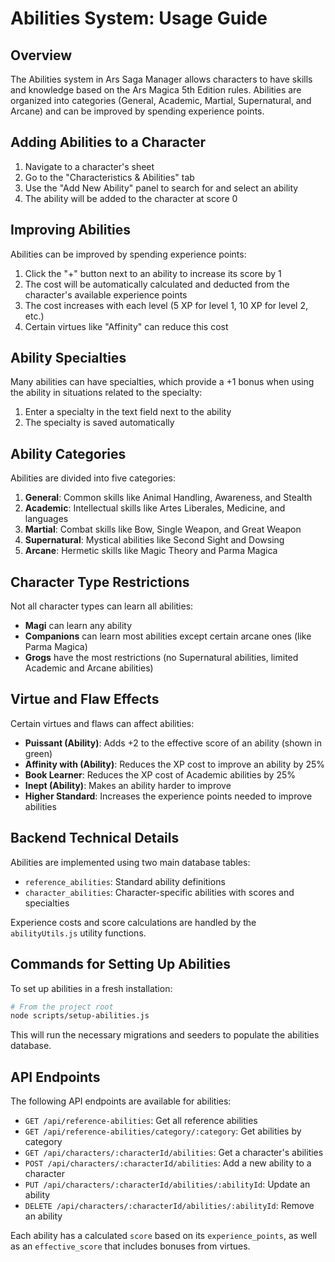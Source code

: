 # Abilities System: Usage Guide

## Overview

The Abilities system in Ars Saga Manager allows characters to have skills and knowledge based on the Ars Magica 5th Edition rules. Abilities are organized into categories (General, Academic, Martial, Supernatural, and Arcane) and can be improved by spending experience points.

## Adding Abilities to a Character

1. Navigate to a character's sheet
2. Go to the "Characteristics & Abilities" tab
3. Use the "Add New Ability" panel to search for and select an ability
4. The ability will be added to the character at score 0

## Improving Abilities

Abilities can be improved by spending experience points:

1. Click the "+" button next to an ability to increase its score by 1
2. The cost will be automatically calculated and deducted from the character's available experience points
3. The cost increases with each level (5 XP for level 1, 10 XP for level 2, etc.)
4. Certain virtues like "Affinity" can reduce this cost

## Ability Specialties

Many abilities can have specialties, which provide a +1 bonus when using the ability in situations related to the specialty:

1. Enter a specialty in the text field next to the ability
2. The specialty is saved automatically

## Ability Categories

Abilities are divided into five categories:

1. **General**: Common skills like Animal Handling, Awareness, and Stealth
2. **Academic**: Intellectual skills like Artes Liberales, Medicine, and languages
3. **Martial**: Combat skills like Bow, Single Weapon, and Great Weapon
4. **Supernatural**: Mystical abilities like Second Sight and Dowsing
5. **Arcane**: Hermetic skills like Magic Theory and Parma Magica

## Character Type Restrictions

Not all character types can learn all abilities:

- **Magi** can learn any ability
- **Companions** can learn most abilities except certain arcane ones (like Parma Magica)
- **Grogs** have the most restrictions (no Supernatural abilities, limited Academic and Arcane abilities)

## Virtue and Flaw Effects

Certain virtues and flaws can affect abilities:

- **Puissant (Ability)**: Adds +2 to the effective score of an ability (shown in green)
- **Affinity with (Ability)**: Reduces the XP cost to improve an ability by 25%
- **Book Learner**: Reduces the XP cost of Academic abilities by 25%
- **Inept (Ability)**: Makes an ability harder to improve
- **Higher Standard**: Increases the experience points needed to improve abilities

## Backend Technical Details

Abilities are implemented using two main database tables:

- `reference_abilities`: Standard ability definitions
- `character_abilities`: Character-specific abilities with scores and specialties

Experience costs and score calculations are handled by the `abilityUtils.js` utility functions.

## Commands for Setting Up Abilities

To set up abilities in a fresh installation:

```bash
# From the project root
node scripts/setup-abilities.js
```

This will run the necessary migrations and seeders to populate the abilities database.

## API Endpoints

The following API endpoints are available for abilities:

- `GET /api/reference-abilities`: Get all reference abilities
- `GET /api/reference-abilities/category/:category`: Get abilities by category
- `GET /api/characters/:characterId/abilities`: Get a character's abilities
- `POST /api/characters/:characterId/abilities`: Add a new ability to a character
- `PUT /api/characters/:characterId/abilities/:abilityId`: Update an ability
- `DELETE /api/characters/:characterId/abilities/:abilityId`: Remove an ability

Each ability has a calculated `score` based on its `experience_points`, as well as an `effective_score` that includes bonuses from virtues.